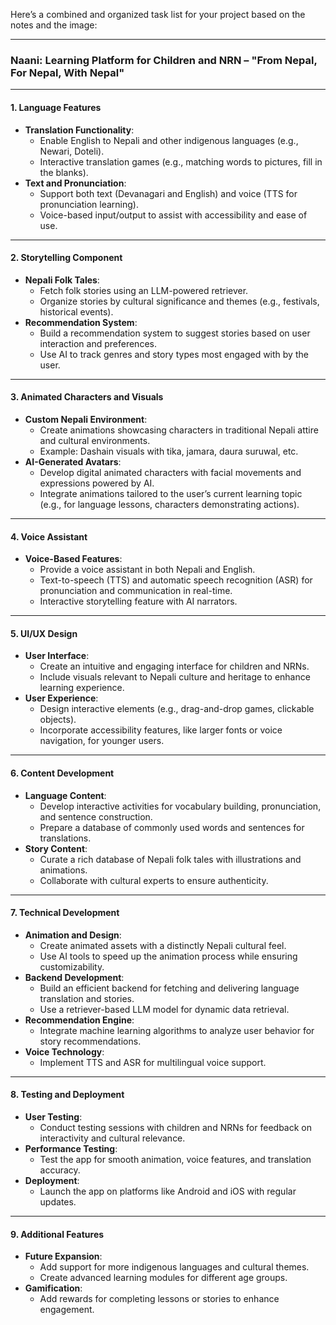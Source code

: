 Here’s a combined and organized task list for your project based on the notes and the image:

---

### **Naani: Learning Platform for Children and NRN – "From Nepal, For Nepal, With Nepal"**

---

#### **1. Language Features**
- **Translation Functionality**:
  - Enable English to Nepali and other indigenous languages (e.g., Newari, Doteli).
  - Interactive translation games (e.g., matching words to pictures, fill in the blanks).
- **Text and Pronunciation**:
  - Support both text (Devanagari and English) and voice (TTS for pronunciation learning).
  - Voice-based input/output to assist with accessibility and ease of use.

---

#### **2. Storytelling Component**
- **Nepali Folk Tales**:
  - Fetch folk stories using an LLM-powered retriever.
  - Organize stories by cultural significance and themes (e.g., festivals, historical events).
- **Recommendation System**:
  - Build a recommendation system to suggest stories based on user interaction and preferences.
  - Use AI to track genres and story types most engaged with by the user.

---

#### **3. Animated Characters and Visuals**
- **Custom Nepali Environment**:
  - Create animations showcasing characters in traditional Nepali attire and cultural environments.
  - Example: Dashain visuals with tika, jamara, daura suruwal, etc.
- **AI-Generated Avatars**:
  - Develop digital animated characters with facial movements and expressions powered by AI.
  - Integrate animations tailored to the user’s current learning topic (e.g., for language lessons, characters demonstrating actions).

---

#### **4. Voice Assistant**
- **Voice-Based Features**:
  - Provide a voice assistant in both Nepali and English.
  - Text-to-speech (TTS) and automatic speech recognition (ASR) for pronunciation and communication in real-time.
  - Interactive storytelling feature with AI narrators.

---

#### **5. UI/UX Design**
- **User Interface**:
  - Create an intuitive and engaging interface for children and NRNs.
  - Include visuals relevant to Nepali culture and heritage to enhance learning experience.
- **User Experience**:
  - Design interactive elements (e.g., drag-and-drop games, clickable objects).
  - Incorporate accessibility features, like larger fonts or voice navigation, for younger users.

---

#### **6. Content Development**
- **Language Content**:
  - Develop interactive activities for vocabulary building, pronunciation, and sentence construction.
  - Prepare a database of commonly used words and sentences for translations.
- **Story Content**:
  - Curate a rich database of Nepali folk tales with illustrations and animations.
  - Collaborate with cultural experts to ensure authenticity.

---

#### **7. Technical Development**
- **Animation and Design**:
  - Create animated assets with a distinctly Nepali cultural feel.
  - Use AI tools to speed up the animation process while ensuring customizability.
- **Backend Development**:
  - Build an efficient backend for fetching and delivering language translation and stories.
  - Use a retriever-based LLM model for dynamic data retrieval.
- **Recommendation Engine**:
  - Integrate machine learning algorithms to analyze user behavior for story recommendations.
- **Voice Technology**:
  - Implement TTS and ASR for multilingual voice support.

---

#### **8. Testing and Deployment**
- **User Testing**:
  - Conduct testing sessions with children and NRNs for feedback on interactivity and cultural relevance.
- **Performance Testing**:
  - Test the app for smooth animation, voice features, and translation accuracy.
- **Deployment**:
  - Launch the app on platforms like Android and iOS with regular updates.

---

#### **9. Additional Features**
- **Future Expansion**:
  - Add support for more indigenous languages and cultural themes.
  - Create advanced learning modules for different age groups.
- **Gamification**:
  - Add rewards for completing lessons or stories to enhance engagement.

